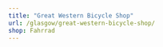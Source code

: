 ```yaml
---
title: "Great Western Bicycle Shop"
url: /glasgow/great-western-bicycle-shop/
shop: Fahrrad
---
```


